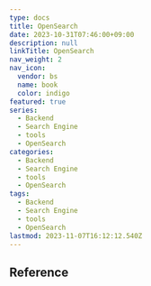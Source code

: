 ```yaml
---
type: docs
title: OpenSearch
date: 2023-10-31T07:46:00+09:00
description: null
linkTitle: OpenSearch
nav_weight: 2
nav_icon:
  vendor: bs
  name: book
  color: indigo
featured: true
series:
  - Backend
  - Search Engine
  - tools
  - OpenSearch
categories:
  - Backend
  - Search Engine
  - tools
  - OpenSearch
tags:
  - Backend
  - Search Engine
  - tools
  - OpenSearch
lastmod: 2023-11-07T16:12:12.540Z
---
```


## Reference
